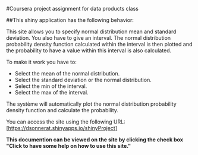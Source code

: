 #Coursera project assignment for data products class

##This shiny application has the following behavior:

This site allows you to specify normal distribution mean and standard deviation.
You also have to give an interval. The normal distribution probability density function
calculated within the interval is then plotted and the probability to have a value
within this interval is also calculated.

To make it work you have to:
 - Select the mean of the normal distribution.
 - Select the standard deviation or the normal distribution.
 - Select the min of the interval.
 - Select the max of the interval.
 
The système will automatically plot the normal distribution probability density function
and calculate the probability.

You can access the site using the following URL:
[https://dsonnerat.shinyapps.io/shinyProject]

**This documention can be viewed on the site by clicking the check box "Click to have some help on how to use this site."**

